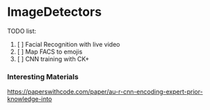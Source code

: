# ImageDetectors


TODO list:
1. [ ] Facial Recognition with live video
2. [ ] Map FACS to emojis
3. [ ] CNN training with CK+ 


### Interesting Materials
https://paperswithcode.com/paper/au-r-cnn-encoding-expert-prior-knowledge-into
